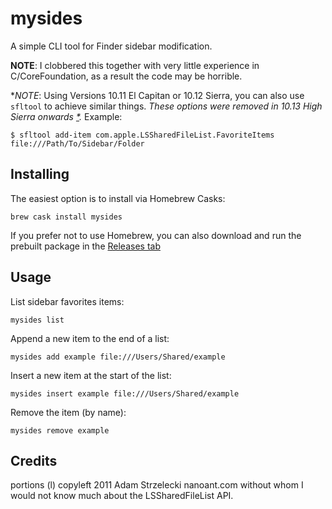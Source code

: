 # mysides #

A simple CLI tool for Finder sidebar modification.

**NOTE**: I clobbered this together with very little experience in C/CoreFoundation, as a result the code may be horrible.

**NOTE*: Using Versions 10.11 El Capitan or 10.12 Sierra, you can also use `sfltool` to achieve similar things. _These options were removed in 10.13 High Sierra onwards [*][1013-regression]._ Example:

    $ sfltool add-item com.apple.LSSharedFileList.FavoriteItems file:///Path/To/Sidebar/Folder

## Installing ##

The easiest option is to install via Homebrew Casks:

    brew cask install mysides

If you prefer not to use Homebrew, you can also download and run the prebuilt package in the [Releases tab]

## Usage ##

List sidebar favorites items:

    mysides list

Append a new item to the end of a list:

    mysides add example file:///Users/Shared/example

Insert a new item at the start of the list:

    mysides insert example file:///Users/Shared/example

Remove the item (by name):

    mysides remove example

## Credits ##

portions (l) copyleft 2011 Adam Strzelecki nanoant.com
without whom I would not know much about the LSSharedFileList API.

 [1013-regression]: https://openradar.appspot.com/radar?id=4985135170584576
 [Releases tab]: https://github.com/mosen/mysides/releases